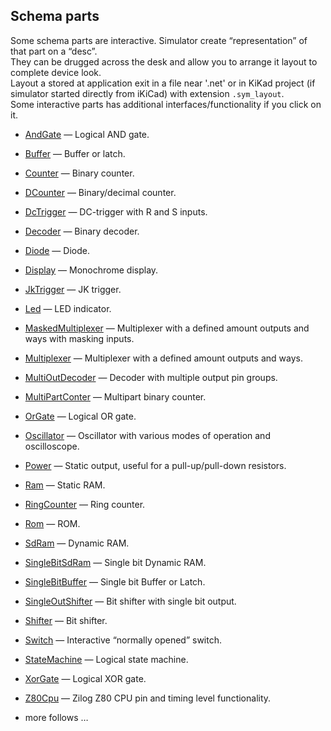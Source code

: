 ## Schema parts

Some schema parts are interactive. Simulator create “representation” of that part on a “desc”.  
They can be drugged across the desk and allow you to arrange it layout to complete device look.  
Layout a stored at application exit in a file near '.net' or in KiKad project (if simulator started directly from iKiCad) with extension
`.sym_layout`.  
Some interactive parts has additional interfaces/functionality if you click on it.

* [AndGate](and/README.md) — Logical AND gate.
* [Buffer](buffer/README.md) — Buffer or latch.
* [Counter](counter/README.md) — Binary counter.
* [DCounter](dCounter/README.md) — Binary/decimal counter.
* [DcTrigger](dcTrigger/README.md) — DC-trigger with R and S inputs.
* [Decoder](decoder/README.md) — Binary decoder.
* [Diode](diode/README.md) — Diode.
* [Display](display/README.md) — Monochrome display.
* [JkTrigger](jkTrigger/README.md) — JK trigger.
* [Led](led/README.md) — LED indicator.
* [MaskedMultiplexer]( multiplexer/MaskedMultiplexer.md) — Multiplexer with a defined amount outputs and ways with masking inputs.
* [Multiplexer](multiplexer/README.md) — Multiplexer with a defined amount outputs and ways.
* [MultiOutDecoder](decoder/MultiOutDecoder.md) — Decoder with multiple output pin groups.
* [MultiPartConter](counter/MultiPartCounter.md) — Multipart binary counter.
* [OrGate](or/README.md) — Logical OR gate.
* [Oscillator](oscillator/README.md) — Oscillator with various modes of operation and oscilloscope.
* [Power](power/README.md) — Static output, useful for a pull-up/pull-down resistors.
* [Ram](ram/README.md) — Static RAM.
* [RingCounter](ringCounter/README.md) — Ring counter.
* [Rom](rom/README.md) — ROM.
* [SdRam](sdram/README.md) — Dynamic RAM.
* [SingleBitSdRam](sdram/SingleBitSdRam.md) — Single bit Dynamic RAM.
* [SingleBitBuffer](buffer/SingleBitBuffer.md) — Single bit Buffer or Latch.
* [SingleOutShifter](shifter/SingleOutShifter.md) — Bit shifter with single bit output.
* [Shifter](shifter/README.md) — Bit shifter.
* [Switch](switch/README.md) — Interactive “normally opened” switch.
* [StateMachine](stateMachine/README.md) — Logical state machine.
* [XorGate](xor/README.md) — Logical XOR gate.
* [Z80Cpu](z80/README.md) — Zilog Z80 CPU pin and timing level functionality.

* more follows … 